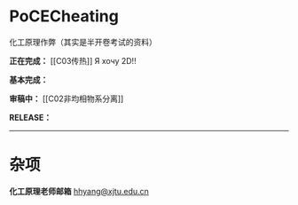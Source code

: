 # PoCECheating
化工原理作弊（其实是半开卷考试的资料）

**正在完成：**
[[C03传热]] Я хочу 2D!!

**基本完成：**


**审稿中：**
[[C02非均相物系分离]]

**RELEASE：**


****
# 杂项

**化工原理老师邮箱**
hhyang@xjtu.edu.cn
